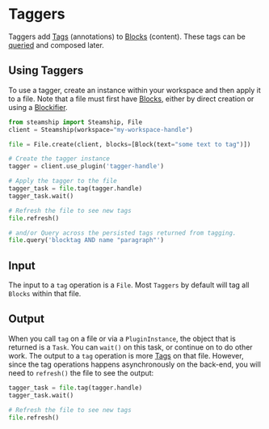 <a id="taggers"></a>

# Taggers

Taggers add [Tags](../../../data/tags.md#tags) (annotations) to [Blocks](../../../data/blocks.md#blocks) (content). These tags can be [queried](../../../data/queries/index.md#queries) and composed later.

## Using Taggers

To use a tagger, create an instance within your workspace and then apply it to a file.
Note that a file must first have [Blocks](../../../data/blocks.md#blocks), either by direct creation or using a [Blockifier](../blockifiers/index.md#blockifiers).

```python
from steamship import Steamship, File
client = Steamship(workspace="my-workspace-handle")

file = File.create(client, blocks=[Block(text="some text to tag")])

# Create the tagger instance
tagger = client.use_plugin('tagger-handle')

# Apply the tagger to the file
tagger_task = file.tag(tagger.handle)
tagger_task.wait()

# Refresh the file to see new tags
file.refresh()

# and/or Query across the persisted tags returned from tagging.
file.query('blocktag AND name "paragraph"')
```

## Input

The input to a `tag` operation is a `File`.  Most `Taggers` by default will tag all `Blocks` within that file.

## Output

When you call `tag` on a file or via a `PluginInstance`, the object that is returned is a `Task`. You can `wait()` on
this task, or continue on to do other work.
The output to a `tag` operation is more [Tags](../../../data/tags.md#tags) on that file. However, since the tag operations happens asynchronously on the back-end, you will
need to `refresh()` the file to see the output:

```python
tagger_task = file.tag(tagger.handle)
tagger_task.wait()

# Refresh the file to see new tags
file.refresh()
```
